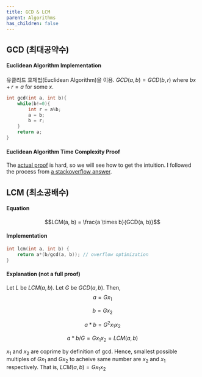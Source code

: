 ```yaml
---
title: GCD & LCM
parent: Algorithms
has_children: false
---
```

## GCD (최대공약수)
#### Euclidean Algorithm Implementation
유클리드 호제법(Euclidean Algorithm)을 이용. $GCD(a, b) = GCD(b, r)$ where $bx+r = a$ for some $x$. 
```cpp
int gcd(int a, int b){
	while(b!=0){
		int r = a%b;
		a = b;
		b = r;
	}
	return a;
}
```
#### Euclidean Algorithm Time Complexity Proof
The [actual proof](https://www.geeksforgeeks.org/time-complexity-of-euclidean-algorithm/) is hard,
so we will see how to get the intuition. I followed the process from [a stackoverflow answer](https://stackoverflow.com/a/3981010).






## LCM (최소공배수)
#### Equation
$$LCM(a, b) = \frac{a \times b}{GCD(a, b)}$$
#### Implementation
```cpp
int lcm(int a, int b) {
    return a*(b/gcd(a, b)); // overflow optimization
}
```
#### Explanation (not a full proof)
Let $L$ be $LCM(a, b)$. Let $G$ be $GCD(a, b)$. Then,
$$a = Gx_1$$

$$b = Gx_2$$

$$a*b = G^2x_1x_2$$

$$a*b/G = Gx_1x_2 = LCM(a, b)$$

$x_1$ and $x_2$ are coprime by definition of gcd. Hence,
smallest possible multiples of $Gx_1$ and $Gx_2$ to acheive same number 
are $x_2$ and $x_1$ respectively. That is, $LCM(a, b) = Gx_1x_2$

